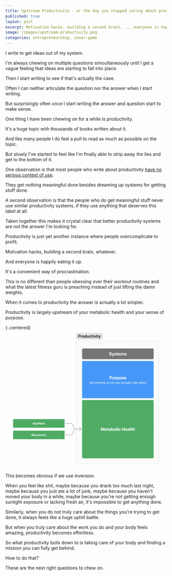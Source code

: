 ```yaml
---
title: Upstream Productivity - or the day you stopped caring about productivity advice
published: true
layout: post
excerpt: Motivation hacks, building a second brain, ... everyone is happily eating it up.
image: /images/upstream-productivity.png
categories: entrepreneurship, inner-game
---
```


I write to get ideas out of my system.

I'm always chewing on multiple questions simoultaneously until I get a vague feeling that ideas are starting to fall into place.

Then I start writing to see if that's actually the case.

Often I can neither articulate the question nor the answer when I start writing.

But surprisingly often once I start writing the answer and question start to make sense.

One thing I have been chewing on for a while is productivity.

It's a huge topic with thousands of books written about it.

And like many people I do feel a pull to read as much as possible on the topic.

But slowly I've started to feel like I'm finally able to strip away the lies and get to the bottom of it.

One observation is that most people who write about productivity [have no serious context of use](https://notes.andymatuschak.org/z51q8prEJzs5Jqa5WPThYoV).

They get nothing meaningful done besides dreaming up systems for getting stuff done.

A second observation is that the people who do get meaningful stuff never use similar productivity systems, if they use anything that deserves this label at all.

Taken together this makes it crystal clear that better productivity systems are not the answer I'm looking for.

Productivity is just yet another instance where people overcomplicate to profit.

Motivation hacks, building a second brain, whatever.

And everyone is happily eating it up. 

It's a convenient way of procrastination. 

This is no different than people obessing over their workout routines and what the latest fitness guru is preaching instead of just lifting the damn weights.

When it comes to productivity the answer is actually a lot simpler.

Productivity is largely upstream of your metabolic health and your sense of purpose.

{:.centered}
![](/images/upstream_productivity.png)

This becomes obvious if we use inversion.

When you feel like shit, maybe because you drank too much last night, maybe because you just ate a lot of junk, maybe because you haven't moved your body in a while, maybe because you're not getting enough sunlight exposure or lacking fresh air, it's impossible to get anything done.

Similarly, when you do not truly care about the things you're trying to get done, it always feels like a huge uphill battle.

But when you truly care about the work you do and your body feels amazing, productivity becomes effortless.

So what productivity boils down to is taking care of your body and finding a mission you can fully get behind.

How to do that?

These are the next right questions to chew on.
